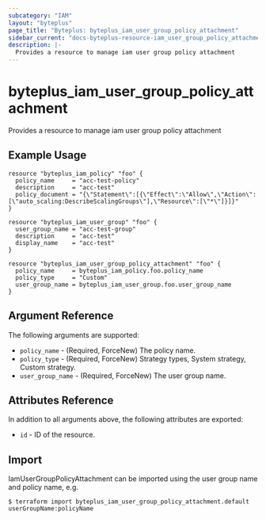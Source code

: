 ```yaml
---
subcategory: "IAM"
layout: "byteplus"
page_title: "Byteplus: byteplus_iam_user_group_policy_attachment"
sidebar_current: "docs-byteplus-resource-iam_user_group_policy_attachment"
description: |-
  Provides a resource to manage iam user group policy attachment
---
```

# byteplus_iam_user_group_policy_attachment
Provides a resource to manage iam user group policy attachment
## Example Usage
```hcl
resource "byteplus_iam_policy" "foo" {
  policy_name     = "acc-test-policy"
  description     = "acc-test"
  policy_document = "{\"Statement\":[{\"Effect\":\"Allow\",\"Action\":[\"auto_scaling:DescribeScalingGroups\"],\"Resource\":[\"*\"]}]}"
}

resource "byteplus_iam_user_group" "foo" {
  user_group_name = "acc-test-group"
  description     = "acc-test"
  display_name    = "acc-test"
}

resource "byteplus_iam_user_group_policy_attachment" "foo" {
  policy_name     = byteplus_iam_policy.foo.policy_name
  policy_type     = "Custom"
  user_group_name = byteplus_iam_user_group.foo.user_group_name
}
```
## Argument Reference
The following arguments are supported:
* `policy_name` - (Required, ForceNew) The policy name.
* `policy_type` - (Required, ForceNew) Strategy types, System strategy, Custom strategy.
* `user_group_name` - (Required, ForceNew) The user group name.

## Attributes Reference
In addition to all arguments above, the following attributes are exported:
* `id` - ID of the resource.



## Import
IamUserGroupPolicyAttachment can be imported using the user group name and policy name, e.g.
```
$ terraform import byteplus_iam_user_group_policy_attachment.default userGroupName:policyName
```

